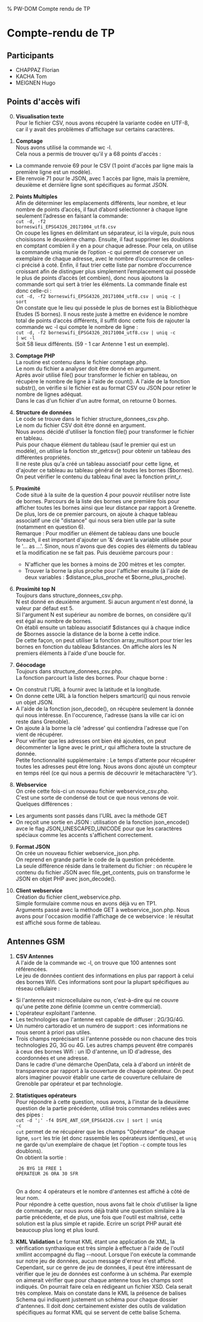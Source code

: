 % PW-DOM  Compte rendu de TP

# Compte-rendu de TP

## Participants 

* CHAPPAZ Florian
* KACHA Tom
* MEIGNEN Hugo

## Points d'accès wifi

0. <strong>Visualisation texte</strong><br>
Pour le fichier CSV, nous avons récupéré la variante codée en UTF-8, car il y avait des problèmes d'affichage sur certains caractères.

1. <strong>Comptage</strong><br>
Nous avons utilisé la commande wc -l.<br>
Cela nous a permis de trouver qu'il y a 68 points d'accès :
- La commande renvoie 69 pour le CSV (1 point d'accès par ligne mais la première ligne est un modèle).
- Elle renvoie 71 pour le JSON, avec 1 accès par ligne, mais la première, deuxième et dernière ligne sont spécifiques au format JSON.

2. <strong>Points Multiples</strong><br>
Afin de déterminer les emplacements différents, leur nombre, et leur nombre de points d’accès, il faut d’abord sélectionner à chaque ligne seulement l’adresse en faisant la commande: <br>
<code>cut -d, -f2 borneswifi_EPSG4326_20171004_utf8.csv</code><br>
On coupe les lignes en délimitant un séparateur, ici la virgule, puis nous choisissons le deuxième champ. Ensuite, il faut supprimer les doublons en comptant combien il y en a pour chaque adresse. Pour cela, on utilise la commande uniq munie de l’option -c qui permet de conserver un exemplaire de chaque adresse, avec le nombre d’occurrence de celles-ci précisé à coté. Enfin, il faut trier cette liste par nombre d’occurrence croissant afin de distinguer plus simplement l’emplacement qui possède le plus de points d’accès (et combien), donc nous ajoutons la commande sort qui sert à trier  les éléments. La commande finale est donc celle-ci :<br>
<code>cut -d, -f2 borneswifi_EPSG4326_20171004_utf8.csv | uniq -c | sort</code><br>
On constate que le lieu qui possède le plus de bornes est la Bibliothèque Etudes (5 bornes).
Il nous reste juste à mettre en évidence le nombre total de points d’accès différents, il suffit donc cette fois de rajouter la commande wc -l qui compte le nombre de ligne :<br>
<code>cut -d, -f2 borneswifi_EPSG4326_20171004_utf8.csv | uniq -c | wc -l</code><br>
Soit 58 lieux différents. (59 - 1 car Antenne 1 est un exemple).

3. <strong>Comptage PHP</strong><br>
La routine est contenu dans le fichier comptage.php.<br>
Le nom du fichier a analyser doit être donné en argument.<br>
Après avoir utilisé file() pour transformer le fichier en tableau, on récupère le nombre de ligne à l'aide de count().
A l'aide de la fonction substr(), on vérifie si le fichier est au format CSV ou JSON pour retirer le nombre de lignes adéquat.<br>
Dans le cas d'un fichier d'un autre format, on retourne 0 bornes.

4. <strong>Structure de données</strong><br>
Le code se trouve dans le fichier structure_donnees_csv.php.<br>
Le nom du fichier CSV doit être donné en argument.<br>
Nous avons décidé d'utiliser la fonction file() pour transformer le fichier en tableau.<br>
Puis pour chaque élément du tableau (sauf le premier qui est un modèle), on utilise la fonction str_getcsv() pour obtenir un tableau des différentes propriétés.<br>
Il ne reste plus qu'a créé un tableau associatif pour cette ligne, et d'ajouter ce tableau au tableau général de toutes les bornes ($bornes). On peut vérifier le contenu du tableau final avec la fonction print_r.

5. <strong>Proximité</strong><br>
Code situé à la suite de la question 4 pour pouvoir réutiliser notre liste de bornes.
Parcours de la liste des bornes une première fois pour afficher toutes les bornes ainsi que leur distance par rapport à Grenette.<br>
De plus, lors de ce premier parcours, on ajoute à chaque tableau associatif une clé "distance" qui nous sera bien utile par la suite (notamment en question 6). <br>
Remarque : Pour modifier un élément de tableau dans une boucle foreach, il est important d'ajouter un '&' devant la variable utilisée pour le '... as ...'. Sinon, nous n'avons que des copies des éléments du tableau et la modification ne se fait pas.
Puis deuxième parcours pour :
    - N'afficher que les bornes à moins de 200 mètres et les compter.
    - Trouver la borne la plus proche pour l'afficher ensuite (à l'aide de deux variables : $distance_plus_proche et $borne_plus_proche).

6. <strong>Proximité top N</strong><br>
Toujours dans structure_donnees_csv.php.<br>
N est donné en deuxième argument. Si aucun argument n'est donné, la valeur par défaut est 5.<br>
Si l'argument N est supérieur au nombre de bornes, on considère qu'il est égal au nombre de bornes.<br>
On établi ensuite un tableau associatif $distances qui à chaque indice de $bornes associe la distance de la borne à cette indice.<br>
De cette façon, on peut utiliser la fonction array_multisort pour trier les bornes en fonction du tableau $distances.
On affiche alors les N premiers éléments à l'aide d'une boucle for.

7. <strong>Géocodage</strong><br>
Toujours dans structure_donnees_csv.php.<br>
La fonction parcourt la liste des bornes. Pour chaque borne : 
- On construit l'URL à fournir avec la latitude et la longitude.
- On donne cette URL à la fonction helpers smartcurl() qui nous renvoie un objet JSON.
- A l'aide de la fonction json_decode(), on récupère seulement la donnée qui nous intéresse. En l'occurence, l'adresse (sans la ville car ici on reste dans Grenoble).
- On ajoute à la borne la clé 'adresse' qui contiendra l'adresse que l'on vient de récupérer.
- Pour vérifier que les adresses ont bien été ajoutées, on peut décommenter la ligne avec le print_r qui affichera toute la structure de donnée.<br>
Petite fonctionnalité supplémentaire : Le temps d'attente pour récupérer toutes les adresses peut être long. Nous avons donc ajouté un compteur en temps réel (ce qui nous a permis de découvrir le métacharactère '\r').

8. <strong>Webservice</strong><br>
On crée cette fois-ci un nouveau fichier webservice_csv.php.<br>
C'est une sorte de condensé de tout ce que nous venons de voir.<br>
Quelques différences :
- Les arguments sont passés dans l'URL avec la méthode GET
- On reçoit une sortie en JSON : utilisation de la fonction json_encode() avce le flag JSON_UNESCAPED_UNICODE pour que les caractères spéciaux comme les accents s'affichent correctement.

9. <strong>Format JSON</strong><br>
On crée un nouveau fichier webservice_json.php.<br>
On reprend en grande partie le code de la question précédente. <br>
La seule différence réside dans le traitement du fichier : on récupère le contenu du fichier JSON avec file_get_contents, puis on transforme le JSON en objet PHP avec json_decode().

10. <strong>Client webservice</strong><br>
Création du fichier client_webservice.php.<br>
Simple formulaire comme nous en avons déjà vu en TP1.<br>
Arguments passé avec la méthode GET à webservice_json.php. Nous avons pour l'occasion modifié l'affichage de ce webservice : le résultat est affiché sous forme de tableau.


## Antennes GSM

1. <strong>CSV Antennes</strong><br>
A l'aide de la commande wc -l, on trouve que 100 antennes sont référencées.<br>
Le jeu de données contient des informations en plus par rapport à celui des bornes Wifi. Ces informations sont pour la plupart spécifiques au réseau cellulaire :
- Si l'antenne est microcellulaire ou non, c'est-à-dire qui ne couvre qu'une petite zone définie (comme un centre commercial).
- L'opérateur exploitant l'antenne.
- Les technologies que l'antenne est capable de diffuser : 2G/3G/4G.
- Un numéro cartoradio et un numéro de support : ces informations ne nous seront à priori pas utiles.
- Trois champs reprécisant si l'antenne possède ou non chacune des trois technologies 2G, 3G ou 4G.
Les autres champs peuvent être comparés à ceux des bornes Wifi : un ID d'antenne, un ID d'adresse, des coordonnées et une adresse.<br>
Dans le cadre d'une démarche OpenData, cela à d'abord un intérêt de transparence par rapport à la couverture de chaque opérateur. On peut alors imaginer pouvoir établir une carte de couverture cellulaire de Grenoble par opérateur et par technologie.

2. <strong>Statistiques opérateurs</strong><br>
Pour répondre à cette question, nous avons, à l'instar de la deuxième question de la partie précédente, utilisé trois commandes reliées avec des pipes :<br>
<code>cut -d ';' -f4 DSPE_ANT_GSM_EPSG4326.csv | sort | uniq -c</code><br>
<code>cut</code> permet de ne récupérer que les champs "Opérateur" de chaque ligne, <code>sort</code> les trie (et donc rassemble les opérateurs identiques), et <code>uniq</code> ne garde qu'un exemplaire de chaque (et l'option <code>-c</code> compte tous les doublons).<br>
On obtient la sortie :<br>
<code><pre>
  26 BYG
  18 FREE
   1 OPERATEUR
  26 ORA
  30 SFR
</pre></code><br>
On a donc 4 opérateurs et le nombre d'antennes est affiché à côté de leur nom.<br>
Pour répondre à cette question, nous avons fait le choix d'utiliser la ligne de commande, car nous avons déjà traité une question similaire à la partie précédente, et de plus, une fois que l'outil est maîtrisé, cette solution est la plus simple et rapide. Ecrire un script PHP aurait été beaucoup plus long et plus lourd.

3. <strong>KML Validation</strong>
Le format KML étant une application de XML, la vérification synthaxique est très simple à effectuer à l'aide de l'outil xmllint accompagné du flag --noout. Lorsque l'on exécute la commande sur notre jeu de données, aucun message d'erreur n'est affiché.<br>
Cependant, sur ce genre de jeu de données, il peut être intéressant de vérifier que le jeu de données est conforme à un schéma. Par exemple on aimerait vérifier que pour chaque antenne tous les champs sont indiqués. On pourrait faire cela en rédigeant un fichier XSD. Cela serait très complexe. Mais on constate dans le KML la présence de balises Schema qui indiquent justement un schéma pour chaque dossier d'antennes. Il doit donc certainement exister des outils de validation spécifiques au format KML qui se servent de cette balise Schema.